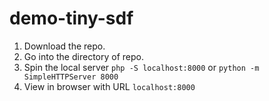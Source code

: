 # demo-tiny-sdf

1. Download the repo.
2. Go into the directory of repo.
3. Spin the local server `php -S localhost:8000` or `python -m SimpleHTTPServer 8000`
4. View in browser with URL `localhost:8000`
